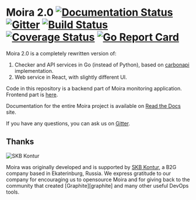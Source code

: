 # Moira 2.0 [![Documentation Status](https://readthedocs.org/projects/moira/badge/?version=latest)](http://moira.readthedocs.io/en/latest/?badge=latest) [![Gitter](https://badges.gitter.im/Join%20Chat.svg)](https://gitter.im/moira-alert/moira?utm_source=badge&utm_medium=badge&utm_campaign=badge) [![Build Status](https://travis-ci.org/moira-alert/moira.svg?branch=master)](https://travis-ci.org/moira-alert/moira) [![Coverage Status](https://coveralls.io/repos/github/moira-alert/moira/badge.svg?branch=master)](https://coveralls.io/github/moira-alert/moira?branch=master) [![Go Report Card](https://goreportcard.com/badge/github.com/moira-alert/moira)](https://goreportcard.com/report/github.com/moira-alert/moira)

Moira 2.0 is a completely rewritten version of:

1. Checker and API services in Go (instead of Python), based on [carbonapi](https://github.com/go-graphite/carbonapi) implementation.
2. Web service in React, with slightly different UI.

Code in this repository is a backend part of Moira monitoring application. Frontend part is [here][web2].

Documentation for the entire Moira project is available on [Read the Docs][readthedocs] site.

If you have any questions, you can ask us on [Gitter][gitter].

## Thanks

![SKB Kontur](https://kontur.ru/theme/ver-1652188951/common/images/logo_english.png)

Moira was originally developed and is supported by [SKB Kontur][kontur], a B2G company based in Ekaterinburg, Russia. We express gratitude to our company for encouraging us to opensource Moira and for giving back to the community that created [Graphite][graphite] and many other useful DevOps tools.


[web2]: https://github.com/moira-alert/web2.0
[readthedocs]: http://moira.readthedocs.io
[gitter]: https://gitter.im/moira-alert/moira
[kontur]: https://kontur.ru/eng/about
